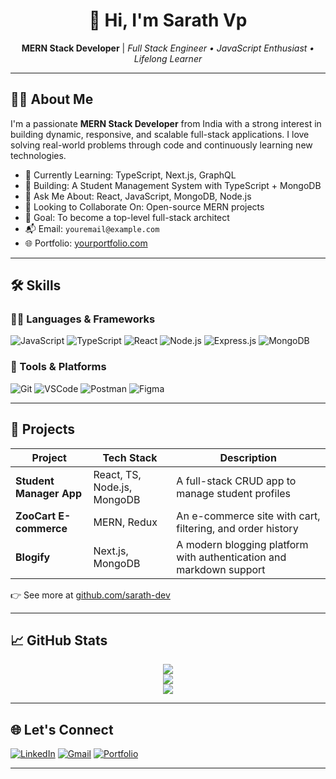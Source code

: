 <h1 align="center">👋 Hi, I'm Sarath Vp</h1>
<p align="center">
  <strong>MERN Stack Developer</strong> | <em>Full Stack Engineer • JavaScript Enthusiast • Lifelong Learner</em>
</p>

---

## 🧑‍💼 About Me

I'm a passionate **MERN Stack Developer** from India with a strong interest in building dynamic, responsive, and scalable full-stack applications. I love solving real-world problems through code and continuously learning new technologies.

- 🌱 Currently Learning: TypeScript, Next.js, GraphQL
- 🔭 Building: A Student Management System with TypeScript + MongoDB
- 💬 Ask Me About: React, JavaScript, MongoDB, Node.js
- 👯 Looking to Collaborate On: Open-source MERN projects
- 🎯 Goal: To become a top-level full-stack architect
- 📬 Email: `youremail@example.com`
- 🌐 Portfolio: [yourportfolio.com](https://yourportfolio.com)

---

## 🛠️ Skills

### 🧑‍💻 Languages & Frameworks
![JavaScript](https://img.shields.io/badge/-JavaScript-yellow?logo=javascript)
![TypeScript](https://img.shields.io/badge/-TypeScript-3178C6?logo=typescript)
![React](https://img.shields.io/badge/-React-61DAFB?logo=react)
![Node.js](https://img.shields.io/badge/-Node.js-339933?logo=node.js)
![Express.js](https://img.shields.io/badge/-Express-black?logo=express)
![MongoDB](https://img.shields.io/badge/-MongoDB-47A248?logo=mongodb)

### 🧰 Tools & Platforms
![Git](https://img.shields.io/badge/-Git-F05032?logo=git)
![VSCode](https://img.shields.io/badge/-VSCode-007ACC?logo=visualstudiocode)
![Postman](https://img.shields.io/badge/-Postman-FF6C37?logo=postman)
![Figma](https://img.shields.io/badge/-Figma-black?logo=figma)

---

## 📁 Projects

| Project | Tech Stack | Description |
|--------|------------|-------------|
| **Student Manager App** | React, TS, Node.js, MongoDB | A full-stack CRUD app to manage student profiles |
| **ZooCart E-commerce** | MERN, Redux | An e-commerce site with cart, filtering, and order history |
| **Blogify** | Next.js, MongoDB | A modern blogging platform with authentication and markdown support |

👉 See more at [github.com/sarath-dev](https://github.com/sarath-dev)

---

## 📈 GitHub Stats

<p align="center">
  <img src="https://github-readme-stats.vercel.app/api?username=sarath-dev&show_icons=true&theme=tokyonight" />
  <br />
  <img src="https://streak-stats.demolab.com/?user=sarath-dev&theme=tokyonight" />
  <br />
  <img src="https://github-readme-stats.vercel.app/api/top-langs/?username=sarath-dev&layout=compact&theme=tokyonight" />
</p>

---

## 🌐 Let's Connect

[![LinkedIn](https://img.shields.io/badge/-LinkedIn-0077B5?logo=linkedin&style=flat-square)](https://www.linkedin.com/in/yourprofile)
[![Gmail](https://img.shields.io/badge/-Gmail-D14836?logo=gmail&style=flat-square)](mailto:youremail@gmail.com)
[![Portfolio](https://img.shields.io/badge/-Portfolio-black?logo=firefox&style=flat-square)](https://yourportfolio.com)

---
